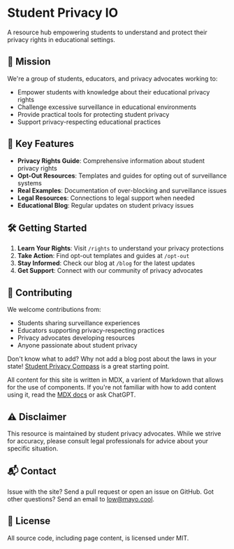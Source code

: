 # Student Privacy IO

A resource hub empowering students to understand and protect their privacy rights in educational settings.

## 🎯 Mission

We're a group of students, educators, and privacy advocates working to:
- Empower students with knowledge about their educational privacy rights
- Challenge excessive surveillance in educational environments
- Provide practical tools for protecting student privacy
- Support privacy-respecting educational practices

## 🚀 Key Features

- **Privacy Rights Guide**: Comprehensive information about student privacy rights
- **Opt-Out Resources**: Templates and guides for opting out of surveillance systems
- **Real Examples**: Documentation of over-blocking and surveillance issues
- **Legal Resources**: Connections to legal support when needed
- **Educational Blog**: Regular updates on student privacy issues

## 🛠️ Getting Started

1. **Learn Your Rights**: Visit `/rights` to understand your privacy protections
2. **Take Action**: Find opt-out templates and guides at `/opt-out`
3. **Stay Informed**: Check our blog at `/blog` for the latest updates
4. **Get Support**: Connect with our community of privacy advocates

## 🤝 Contributing

We welcome contributions from:
- Students sharing surveillance experiences
- Educators supporting privacy-respecting practices
- Privacy advocates developing resources
- Anyone passionate about student privacy

Don't know what to add? Why not add a blog post about the laws in your state! [Student Privacy Compass](https://studentprivacycompass.org/state-laws/) is a great starting point.

All content for this site is written in MDX, a varient of Markdown that allows for the use of components. If you're not familiar with how to add content using it, read the [MDX docs](https://mdxjs.com/docs/getting-started/) or ask ChatGPT.

## ⚠️ Disclaimer

This resource is maintained by student privacy advocates. While we strive for accuracy, please consult legal professionals for advice about your specific situation.

## 📬 Contact

Issue with the site? Send a pull request or open an issue on GitHub.
Got other questions? Send an email to [low@mayo.cool](mailto:low@mayo.cool). 

## 📜 License

All source code, including page content, is licensed under MIT.
